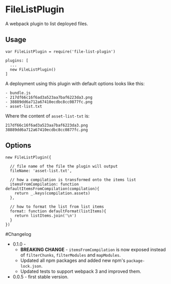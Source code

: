# FileListPlugin

A webpack plugin to list deployed files.

## Usage

```
var FileListPlugin = require('file-list-plugin')

plugins: [
  ...
  new FileListPlugin()
]
```

A deployment using this plugin with default options looks like this:

```
- bundle.js
- 217df66c16f6ad3a523aa7baf6223da3.png
- 38889dd6a712a67410ecdbc8cc0877fc.png
- asset-list.txt
```

Where the content of `asset-list-txt` is:
```
217df66c16f6ad3a523aa7baf6223da3.png
38889dd6a712a67410ecdbc8cc0877fc.png
```

## Options

```
new FileListPlugin({

  // file name of the file the plugin will output
  fileName: 'asset-list.txt',
  
  // how a compilation is transformed onto the items list
  itemsFromCompilation: function defaultItemsFromCompilation(compilation){
    return _.keys(compilation.assets)
  },
  
  // how to format the list from list items
  format: function defaultFormat(listItems){
    return listItems.join('\n')
  }
})
```

#Changelog

* 0.1.0 -
    * **BREAKING CHANGE** - `itemsFromCompilation` is now exposed instead of `filterChunks`, `filterModules` and `mapModules`.
    * Updated all npm packages and added new npm's `package-lock.json`.
    * Updated tests to support webpack 3 and improved them.
* 0.0.5 - first stable version.